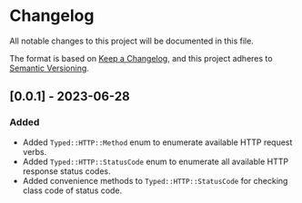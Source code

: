 # Changelog
All notable changes to this project will be documented in this file.

The format is based on [Keep a Changelog](https://keepachangelog.com/en/1.0.0/),
and this project adheres to [Semantic Versioning](https://semver.org/spec/v2.0.0.html).

## [0.0.1] - 2023-06-28

### Added

- Added `Typed::HTTP::Method` enum to enumerate available HTTP request verbs.
- Added `Typed::HTTP::StatusCode` enum to enumerate all available HTTP response status codes.
- Added convenience methods to `Typed::HTTP::StatusCode` for checking class code of status code.
